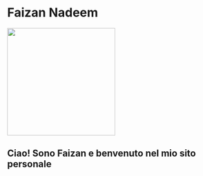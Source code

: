 <!DOCTYPE html>
<html>
  <head>
     <meta charset="utf-8">
    <meta name="viewport" content="width=device-width">
        <link href="styles.css" rel="stylesheet">
  </head>
    <body>
    <h1> Faizan Nadeem </h1>
    <img src="https://github.com/faizan-nd/faizan-nd.github.io/blob/main/foto_CV.jp"  height="250px" width="250">
    <h2> Ciao! Sono Faizan e benvenuto nel mio sito personale </h2> 
  </body>
</html>
